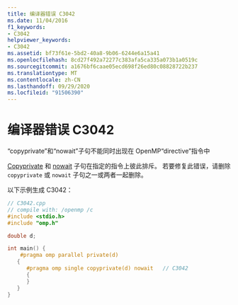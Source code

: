 ```yaml
---
title: 编译器错误 C3042
ms.date: 11/04/2016
f1_keywords:
- C3042
helpviewer_keywords:
- C3042
ms.assetid: bf73f61e-5bd2-40a8-9b06-6244e6a15a41
ms.openlocfilehash: 8cd27f492a72277c383afa5ca335a073b1a0519c
ms.sourcegitcommit: a1676bf6caae05ecd698f26ed80c08828722b237
ms.translationtype: MT
ms.contentlocale: zh-CN
ms.lasthandoff: 09/29/2020
ms.locfileid: "91506390"
---
```

# <a name="compiler-error-c3042"></a>编译器错误 C3042

“copyprivate”和“nowait”子句不能同时出现在 OpenMP“directive”指令中

[Copyprivate](../../parallel/openmp/reference/openmp-clauses.md#copyprivate) 和 [nowait](../../parallel/openmp/reference/openmp-clauses.md#nowait) 子句在指定的指令上彼此排斥。 若要修复此错误，请删除 `copyprivate` 或 `nowait` 子句之一或两者一起删除。

以下示例生成 C3042：

```cpp
// C3042.cpp
// compile with: /openmp /c
#include <stdio.h>
#include "omp.h"

double d;

int main() {
    #pragma omp parallel private(d)
   {
      #pragma omp single copyprivate(d) nowait   // C3042
      {
      }
   }
}
```
